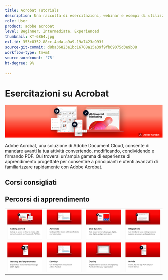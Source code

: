 ```yaml
---
title: Acrobat Tutorials
description: Una raccolta di esercitazioni, webinar e esempi di utilizzo per Adobe Acrobat
role: User
product: adobe acrobat
level: Beginner, Intermediate, Experienced
thumbnail: KT-6864.jpg
exl-id: 353c8352-88cc-4ada-a9a9-19a7423a993f
source-git-commit: d8ba36823e1bc16708a15a39f9fb69075d3e9b08
workflow-type: tm+mt
source-wordcount: '75'
ht-degree: 9%

---
```


# Esercitazioni su Acrobat

![Acrobat Hero Image](assets/Hero_Acrobat.jpg)

Adobe Acrobat, una soluzione di Adobe Document Cloud, consente di mandare avanti la tua attività convertendo, modificando, condividendo e firmando PDF. Qui troverai un&#39;ampia gamma di esperienze di apprendimento progettate per consentire a principianti e utenti avanzati di familiarizzare rapidamente con Adobe Acrobat.

## Corsi consigliati 

<div id="recs-overview-body-1"></div>
<div id="recs-overview-body-2"></div>
<div id="recs-overview-body-3"></div>
<div id="recs-overview-body-4"></div>
<div id="recs-overview-body-5"></div>
<div id="recs-overview-body-6"></div>

## Percorsi di apprendimento

<table style="table-layout:fixed">
<tr>
  <td>
    <a href="getting-started/getting-started-overview.md">
      <img alt="Introduzione" src="assets/acrobat_title_getting_started.png" />
    </a>
  </td>
  <td>
    <a href="advanced-tasks/advanced-tasks-overview.md">
      <img alt="Attività avanzate" src="assets/acrobat_title_advanced_tasks.png" />
    </a>
  </td>
  <td>
    <a href="skill-builder/skill-builder-webinars.md">
      <img alt="Skill Builder" src="assets/acrobat_title_skill_builder.png" />
    </a>
  </td>
  <td>
    <a href="integrate/integrate-overview.md">
      <img alt="Integrazioni" src="assets/acrobat_title_integrate.png" />
    </a>
  </td>
</tr>
<tr>
  <td>
    <a href="industry/industry-overview.md">
      <img alt="Settori e dipartimenti" src="assets/acrobat_title_industry.png" />
    </a>
  </td>  
  <td>
    <a href="develop/develop-overview.md">
      <img alt="Sviluppare" src="assets/acrobat_title_develop.png" />
    </a>
  </td>
  <td>
  <a href="deploy/deploy-overview.md">
      <img alt="Distribuisci" src="assets/acrobat_title_deploy.png" />
    </a>
  </td>
  <td>
    <a href="mobile/mobile-overview.md">
      <img alt="Mobile" src="assets/acrobat_title_mobile.png" />
    </a>
  </td>
</tr>
</table>
